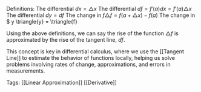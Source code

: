 Definitions:
    The differential $dx = \triangle{x}$
    The differential $df = f'(a)dx = f'(a)\triangle{x}$
    The differential $dy = df$
    The change in $f \triangle{f} = f(a + \triangle{x}) - f(a)$
    The change in $ y \triangle{y} = \triangle{f}

Using the above definitions, we can say the rise of the function $\triangle{f}$ is approximated by the rise of the tangent line, $df$.

This concept is key in differential calculus, where we use the [[Tangent Line]] to estimate the behavior of functions locally, helping us solve problems involving rates of change, approximations, and errors in measurements.

Tags:
[[Linear Approximation]]
[[Derivative]]